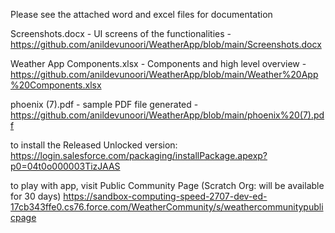 Please see the attached word and excel files for documentation

Screenshots.docx - UI screens of the functionalities - https://github.com/anildevunoori/WeatherApp/blob/main/Screenshots.docx

Weather App Components.xlsx - Components and high level overview - https://github.com/anildevunoori/WeatherApp/blob/main/Weather%20App%20Components.xlsx

phoenix (7).pdf - sample PDF file generated - https://github.com/anildevunoori/WeatherApp/blob/main/phoenix%20(7).pdf

to install the Released Unlocked version: https://login.salesforce.com/packaging/installPackage.apexp?p0=04t0o000003TizJAAS

to play with app, visit Public Community Page (Scratch Org: will be available for 30 days)
https://sandbox-computing-speed-2707-dev-ed-17cb343ffe0.cs76.force.com/WeatherCommunity/s/weathercommunitypublicpage

